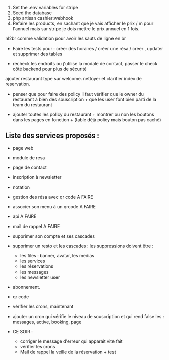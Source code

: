 1. Set the .env variables for stripe 
2. Seed the database
3. php artisan cashier:webhook
4. Refaire les products, en sachant que je vais afficher le prix / m pour l'annuel mais sur stripe je dois mettre le prix annuel en 1 fois. 

nl2br comme validation pour avoir les sauts de ligne en br

- Faire les tests pour : créer des horaires / créer une résa / créer , updater et supprimer des tables




- recheck les endroits ou j'utilise la modale de contact, passer le check côté backend pour plus de sécurité





ajouter restaurant type sur welcome.
nettoyer et clarifier index de reservation.


- penser que pour faire des policy il faut vérifier que le owner du restaurant à bien des souscription + que les user font bien parti de la team du restaurant


- ajouter toutes les policy du restaurant + montrer ou non les boutons dans les pages en fonction + (table déjà policy mais bouton pas caché)

## Liste des services proposés :
- page web
- module de resa
- page de contact
- inscription à newsletter
- notation
- gestion des résa avec qr code A FAIRE
- associer son menu à un qrcode A FAIRE
- api A FAIRE
- mail de rappel A FAIRE



- supprimer son compte et ses cascades
- supprimer un resto et les cascades : les suppressions doivent être :
    - les files : banner, avatar, les medias
    - les services
    - les réservations
    - les messages
    - les newsletter user




- abonnement.
- qr code



- vérifier les crons, maintenant
- ajouter un cron qui vérifie le niveau de souscription et qui rend false les : messages, active, booking, page

- CE SOIR : 
    - corriger le message d'erreur qui apparait vite fait
    - vérifier les crons
    - Mail de rappel la veille de la réservation + test